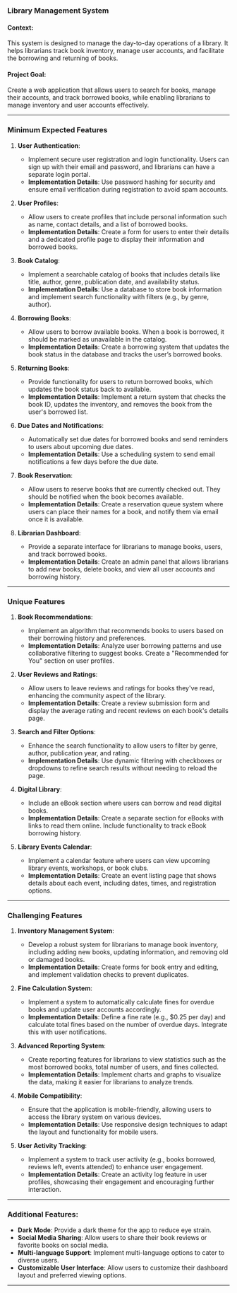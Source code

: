 ### **Library Management System**

#### Context:

This system is designed to manage the day-to-day operations of a library. It helps librarians track book inventory, manage user accounts, and facilitate the borrowing and returning of books.

#### Project Goal:

Create a web application that allows users to search for books, manage their accounts, and track borrowed books, while enabling librarians to manage inventory and user accounts effectively.

---

### **Minimum Expected Features**

1. **User Authentication**:

   - Implement secure user registration and login functionality. Users can sign up with their email and password, and librarians can have a separate login portal.
   - **Implementation Details**: Use password hashing for security and ensure email verification during registration to avoid spam accounts.

2. **User Profiles**:

   - Allow users to create profiles that include personal information such as name, contact details, and a list of borrowed books.
   - **Implementation Details**: Create a form for users to enter their details and a dedicated profile page to display their information and borrowed books.

3. **Book Catalog**:

   - Implement a searchable catalog of books that includes details like title, author, genre, publication date, and availability status.
   - **Implementation Details**: Use a database to store book information and implement search functionality with filters (e.g., by genre, author).

4. **Borrowing Books**:

   - Allow users to borrow available books. When a book is borrowed, it should be marked as unavailable in the catalog.
   - **Implementation Details**: Create a borrowing system that updates the book status in the database and tracks the user’s borrowed books.

5. **Returning Books**:

   - Provide functionality for users to return borrowed books, which updates the book status back to available.
   - **Implementation Details**: Implement a return system that checks the book ID, updates the inventory, and removes the book from the user's borrowed list.

6. **Due Dates and Notifications**:

   - Automatically set due dates for borrowed books and send reminders to users about upcoming due dates.
   - **Implementation Details**: Use a scheduling system to send email notifications a few days before the due date.

7. **Book Reservation**:

   - Allow users to reserve books that are currently checked out. They should be notified when the book becomes available.
   - **Implementation Details**: Create a reservation queue system where users can place their names for a book, and notify them via email once it is available.

8. **Librarian Dashboard**:
   - Provide a separate interface for librarians to manage books, users, and track borrowed books.
   - **Implementation Details**: Create an admin panel that allows librarians to add new books, delete books, and view all user accounts and borrowing history.

---

### **Unique Features**

1. **Book Recommendations**:

   - Implement an algorithm that recommends books to users based on their borrowing history and preferences.
   - **Implementation Details**: Analyze user borrowing patterns and use collaborative filtering to suggest books. Create a "Recommended for You" section on user profiles.

2. **User Reviews and Ratings**:

   - Allow users to leave reviews and ratings for books they've read, enhancing the community aspect of the library.
   - **Implementation Details**: Create a review submission form and display the average rating and recent reviews on each book's details page.

3. **Search and Filter Options**:

   - Enhance the search functionality to allow users to filter by genre, author, publication year, and rating.
   - **Implementation Details**: Use dynamic filtering with checkboxes or dropdowns to refine search results without needing to reload the page.

4. **Digital Library**:

   - Include an eBook section where users can borrow and read digital books.
   - **Implementation Details**: Create a separate section for eBooks with links to read them online. Include functionality to track eBook borrowing history.

5. **Library Events Calendar**:
   - Implement a calendar feature where users can view upcoming library events, workshops, or book clubs.
   - **Implementation Details**: Create an event listing page that shows details about each event, including dates, times, and registration options.

---

### **Challenging Features**

1. **Inventory Management System**:

   - Develop a robust system for librarians to manage book inventory, including adding new books, updating information, and removing old or damaged books.
   - **Implementation Details**: Create forms for book entry and editing, and implement validation checks to prevent duplicates.

2. **Fine Calculation System**:

   - Implement a system to automatically calculate fines for overdue books and update user accounts accordingly.
   - **Implementation Details**: Define a fine rate (e.g., $0.25 per day) and calculate total fines based on the number of overdue days. Integrate this with user notifications.

3. **Advanced Reporting System**:

   - Create reporting features for librarians to view statistics such as the most borrowed books, total number of users, and fines collected.
   - **Implementation Details**: Implement charts and graphs to visualize the data, making it easier for librarians to analyze trends.

4. **Mobile Compatibility**:

   - Ensure that the application is mobile-friendly, allowing users to access the library system on various devices.
   - **Implementation Details**: Use responsive design techniques to adapt the layout and functionality for mobile users.

5. **User Activity Tracking**:
   - Implement a system to track user activity (e.g., books borrowed, reviews left, events attended) to enhance user engagement.
   - **Implementation Details**: Create an activity log feature in user profiles, showcasing their engagement and encouraging further interaction.

---

### **Additional Features**:

- **Dark Mode**: Provide a dark theme for the app to reduce eye strain.
- **Social Media Sharing**: Allow users to share their book reviews or favorite books on social media.
- **Multi-language Support**: Implement multi-language options to cater to diverse users.
- **Customizable User Interface**: Allow users to customize their dashboard layout and preferred viewing options.

---
